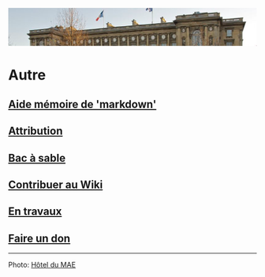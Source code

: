 ![image-mise-en-avant](../_aux/MAE_Commons.png)

# Autre

## [Aide mémoire de 'markdown'](aidemem.md)
## [Attribution](attrib.md)
## [Bac à sable](bac-a-sable.md)
## [Contribuer au Wiki](contrib.md)
## [En travaux](entravaux.md)
## [Faire un don](don.md)

---
Photo: [Hôtel du MAE](attrib.md#HotelMAE)
